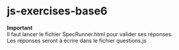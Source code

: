 # js-exercises-base6
**Important**  
Il faut lancer le fichier SpecRunner.html pour valider ses réponses.  
Les réponses seront à écrire dans le fichier questions.js
